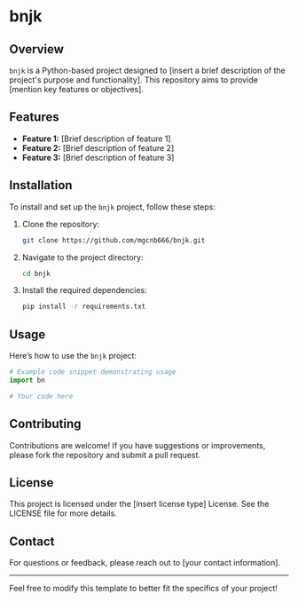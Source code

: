 # bnjk

## Overview

`bnjk` is a Python-based project designed to [insert a brief description of the project's purpose and functionality]. This repository aims to provide [mention key features or objectives].

## Features

- **Feature 1:** [Brief description of feature 1]
- **Feature 2:** [Brief description of feature 2]
- **Feature 3:** [Brief description of feature 3]

## Installation

To install and set up the `bnjk` project, follow these steps:

1. Clone the repository:
   ```bash
   git clone https://github.com/mgcnb666/bnjk.git
   ```

2. Navigate to the project directory:
   ```bash
   cd bnjk
   ```

3. Install the required dependencies:
   ```bash
   pip install -r requirements.txt
   ```

## Usage

Here’s how to use the `bnjk` project:

```python
# Example code snippet demonstrating usage
import bn

# Your code here
```

## Contributing

Contributions are welcome! If you have suggestions or improvements, please fork the repository and submit a pull request.

## License

This project is licensed under the [insert license type] License. See the LICENSE file for more details.

## Contact

For questions or feedback, please reach out to [your contact information].

---

Feel free to modify this template to better fit the specifics of your project!
